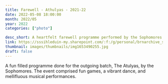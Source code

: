 ```yaml
---
title: Farewell - Athulyas - 2021-22
date: 2022-05-08 18:00:00
month: 2022/05
year: 2022
categories: ["photo"]

desc_short: A heartfelt farewell programme performed by the Sophomores for their seniors, The Atulyas.
link: https://sssihleduin-my.sharepoint.com/:f:/g/personal/brnarchive_sssihl_edu_in/EqcogKpzpdhHo-7bn1TSl7MBogFzFUQwA3okzZIi_ZhyTg?e=9jhAQz
thumbnail: images/thumbnails/img1653490255.jpg
draft: false
---
```


A fun filled programme done for the outgoing batch, The Atulyas, by the Sophomores. The event comprised fun games, a vibrant dance, and mellifluous musical performances.